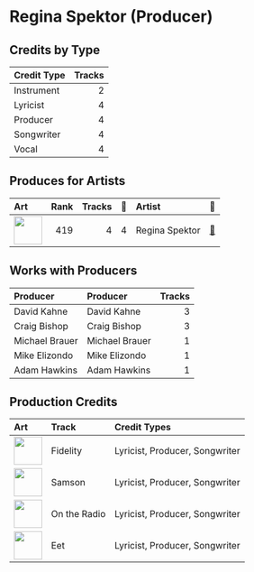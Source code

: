 # Regina Spektor (Producer)

## Credits by Type

| Credit Type | Tracks |
|:---|---:|
| Instrument | 2 |
| Lyricist | 4 |
| Producer | 4 |
| Songwriter | 4 |
| Vocal | 4 |

## Produces for Artists

| Art | Rank | Tracks | 💚 | Artist | 🔗 |
|:---|---:|---:|---:|:---|:---|
| <img src="https://i.scdn.co/image/ab6761610000e5eba36a9f95d59ab791d5e897e9" alt="" width="50" /> | 419 | 4 | 4 | Regina Spektor | [🔗](https://open.spotify.com/artist/3z6Gk257P9jNcZbBXJNX5i) |

## Works with Producers

| Producer | Producer | Tracks |
|:---|:---|---:|
| David Kahne | David Kahne | 3 |
| Craig Bishop | Craig Bishop | 3 |
| Michael Brauer | Michael Brauer | 1 |
| Mike Elizondo | Mike Elizondo | 1 |
| Adam Hawkins | Adam Hawkins | 1 |

## Production Credits

| Art | Track | Credit Types |
|:---|:---|:---|
| <img src="https://i.scdn.co/image/ab67616d0000b2732d81f491319b86356eb10c4e" alt="" width="50" /> | Fidelity | Lyricist, Producer, Songwriter |
| <img src="https://i.scdn.co/image/ab67616d0000b2732d81f491319b86356eb10c4e" alt="" width="50" /> | Samson | Lyricist, Producer, Songwriter |
| <img src="https://i.scdn.co/image/ab67616d0000b2732d81f491319b86356eb10c4e" alt="" width="50" /> | On the Radio | Lyricist, Producer, Songwriter |
| <img src="https://i.scdn.co/image/ab67616d0000b2738c8d5428b693308705e7caca" alt="" width="50" /> | Eet | Lyricist, Producer, Songwriter |